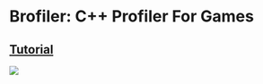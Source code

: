 # Brofiler: C++ Profiler For Games  
## [Tutorial](https://github.com/bombomby/brofiler/wiki)   
![](http://brofiler.com/images/screenshots/Screen0.png)
<script>
  (function(i,s,o,g,r,a,m){i['GoogleAnalyticsObject']=r;i[r]=i[r]||function(){
  (i[r].q=i[r].q||[]).push(arguments)},i[r].l=1*new Date();a=s.createElement(o),
  m=s.getElementsByTagName(o)[0];a.async=1;a.src=g;m.parentNode.insertBefore(a,m)
  })(window,document,'script','//www.google-analytics.com/analytics.js','ga');

  ga('create', 'UA-58003807-1', 'auto');
  ga('send', 'pageview');
</script>
